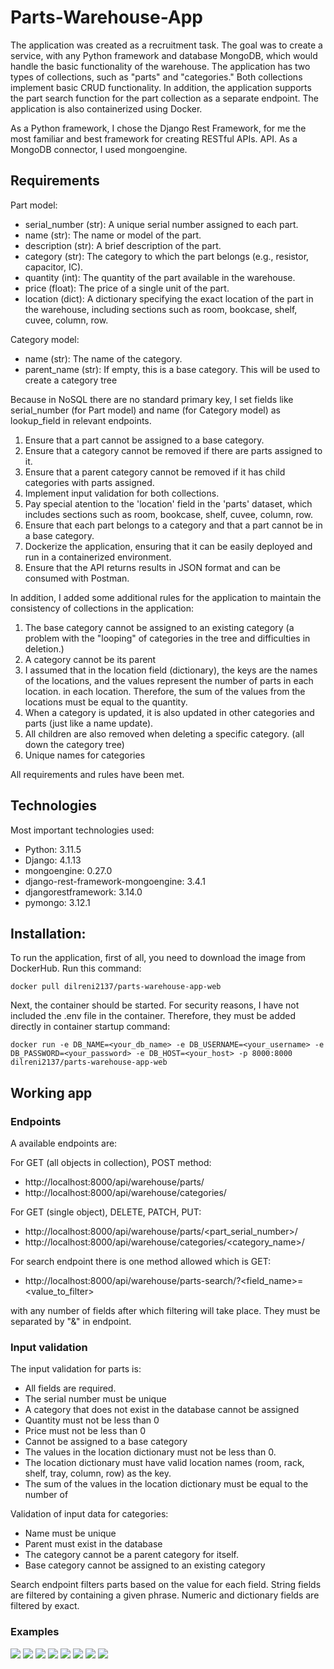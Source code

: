 # Parts-Warehouse-App
 
The application was created as a recruitment task. The goal was to create a service, with any Python framework and database 
MongoDB, which would handle the basic functionality of the warehouse.
The application has two types of collections, such as "parts" and "categories." Both collections implement 
basic CRUD functionality. In addition, the application supports the part search function for the part collection as a separate endpoint. 
The application is also containerized using Docker.

As a Python framework, I chose the Django Rest Framework, for me the most familiar and best framework for creating RESTful APIs.
API. As a MongoDB connector, I used mongoengine.

## Requirements
Part model:
- serial_number (str): A unique serial number assigned to each part. 
- name (str): The name or model of the part. 
- description (str): A brief description of the part.
- category (str): The category to which the part belongs (e.g., resistor, capacitor, IC). 
- quantity (int): The quantity of the part available in the warehouse.
- price (float): The price of a single unit of the part. 
- location (dict): A dictionary specifying the exact location of the part in the warehouse, including 
sections such as room, bookcase, shelf, cuvee, column, row.

Category model:
- name (str): The name of the category. 
- parent_name (str): If empty, this is a base category. This will be used to create a category tree

Because in NoSQL there are no standard primary key, I set fields like serial_number (for Part model) and
name (for Category model) as lookup_field in relevant endpoints.


1. Ensure that a part cannot be assigned to a base category. 
2. Ensure that a category cannot be removed if there are parts assigned to it. 
3. Ensure that a parent category cannot be removed if it has child categories with parts assigned. 
4. Implement input validation for both collections. 
5. Pay special atention to the 'location' field in the 'parts' dataset, which includes sections such as 
room, bookcase, shelf, cuvee, column, row.
6. Ensure that each part belongs to a category and that a part cannot be in a base category. 
7. Dockerize the application, ensuring that it can be easily deployed and run in a containerized 
environment. 
8. Ensure that the API returns results in JSON format and can be consumed with Postman. 

In addition, I added some additional rules for the application to maintain the consistency of collections in the application:

1. The base category cannot be assigned to an existing category (a problem with the "looping" of categories in the 
tree and difficulties in deletion.)
2. A category cannot be its parent
3. I assumed that in the location field (dictionary), the keys are the names of the locations, and the values represent the number of parts in each location. 
in each location. Therefore, the sum of the values from the locations must be equal to the quantity.
4. When a category is updated, it is also updated in other categories and parts (just like a name update).
5. All children are also removed when deleting a specific category. (all down the category tree)
6. Unique names for categories

All requirements and rules have been met.


## Technologies
Most important technologies used:
- Python: 3.11.5
- Django: 4.1.13
- mongoengine: 0.27.0
- django-rest-framework-mongoengine: 3.4.1
- djangorestframework: 3.14.0
- pymongo: 3.12.1


## Installation:
To run the application, first of all, you need to download the image from DockerHub. Run this command:
```
docker pull dilreni2137/parts-warehouse-app-web
```

Next, the container should be started. For security reasons, I have not included the .env file in the container. 
Therefore, they must be added directly in container startup command:
```
docker run -e DB_NAME=<your_db_name> -e DB_USERNAME=<your_username> -e DB_PASSWORD=<your_password> -e DB_HOST=<your_host> -p 8000:8000  dilreni2137/parts-warehouse-app-web
```

## Working app
### Endpoints
A available endpoints are:

For GET (all objects in collection), POST method:
* http[]()://localhost:8000/api/warehouse/parts/
* http[]()://localhost:8000/api/warehouse/categories/

For GET (single object), DELETE, PATCH, PUT:
* http[]()://localhost:8000/api/warehouse/parts/<part_serial_number>/
* http[]()://localhost:8000/api/warehouse/categories/<category_name>/

For search endpoint there is one method allowed which is GET:
* http[]()://localhost:8000/api/warehouse/parts-search/?<field_name>=<value_to_filter>

with any number of fields after which filtering will take place. They must be separated by "&" in endpoint.

### Input validation

The input validation for parts is:
- All fields are required. 
- The serial number must be unique
- A category that does not exist in the database cannot be assigned
- Quantity must not be less than 0
- Price must not be less than 0
- Cannot be assigned to a base category
- The values in the location dictionary must not be less than 0.
- The location dictionary must have valid location names (room, rack, shelf, tray, column, row) as the key.
- The sum of the values in the location dictionary must be equal to the number of

Validation of input data for categories:
- Name must be unique
- Parent must exist in the database
- The category cannot be a parent category for itself.
- Base category cannot be assigned to an existing category

Search endpoint filters parts based on the value for each field. String fields are filtered by containing a given phrase.
Numeric and dictionary fields are filtered by exact.


### Examples
<img src="C:/Users/frane/Desktop/Nowy folder (2)/1.png">

<img src="C:/Users/frane/Desktop/Nowy folder (2)/2.png">

<img src="C:/Users/frane/Desktop/Nowy folder (2)/3.png">

<img src="C:/Users/frane/Desktop/Nowy folder (2)/4.png">

<img src="C:/Users/frane/Desktop/Nowy folder (2)/5.png">

<img src="C:/Users/frane/Desktop/Nowy folder (2)/6.png">

<img src="C:/Users/frane/Desktop/Nowy folder (2)/7.png">

<img src="C:/Users/frane/Desktop/Nowy folder (2)/8.png">
